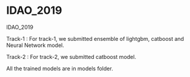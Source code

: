 # IDAO_2019
IDAO_2019

Track-1 : For track-1, we submitted ensemble of lightgbm, catboost and Neural Network model.

Track-2 : For track-2, we submitted catboost model.

All the trained models are in models folder.

